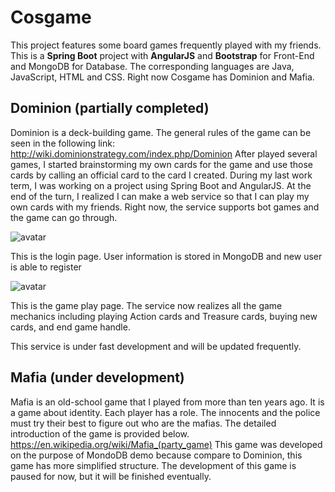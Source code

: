 # Cosgame
This project features some board games frequently played with my friends.  This is a **Spring Boot** project with **AngularJS** and **Bootstrap** for Front-End and MongoDB for Database.  The corresponding languages are Java, JavaScript, HTML and CSS.  Right now Cosgame has Dominion and Mafia.

## Dominion (partially completed)
Dominion is a deck-building game.  The general rules of the game can be seen in the following link:
http://wiki.dominionstrategy.com/index.php/Dominion
After played several games, I started brainstorming my own cards for the game and use those cards by calling an official card to the card I created.  During my last work term, I was working on a project using Spring Boot and AngularJS.  At the end of the turn, I realized I can make a web service so that I can play my own cards with my friends.  Right now, the service supports bot games and the game can go through.

![avatar](https://s2.ax1x.com/2019/08/16/meI5UP.md.png)

This is the login page.  User information is stored in MongoDB and new user is able to register

![avatar](https://s2.ax1x.com/2019/08/30/mjWxwd.md.png)

This is the game play page.  The service now realizes all the game mechanics including playing Action cards and Treasure cards, buying new cards, and end game handle.

This service is under fast development and will be updated frequently.

## Mafia (under development)
Mafia is an old-school game that I played from more than ten years ago.  It is a game about identity.  Each player has a role.  The innocents and the police must try their best to figure out who are the mafias.  The detailed introduction of the game is provided below.
https://en.wikipedia.org/wiki/Mafia_(party_game)
This game was developed on the purpose of MondoDB demo because compare to Dominion, this game has more simplified structure.  The development of this game is paused for now, but it will be finished eventually.
